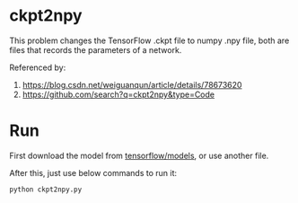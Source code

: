# ckpt2npy
This problem changes the TensorFlow .ckpt file to numpy .npy file, both are files that records the parameters of a network.

Referenced by:
 1. https://blog.csdn.net/weiguanqun/article/details/78673620
 2. https://github.com/search?q=ckpt2npy&type=Code

# Run
First download the model from [tensorflow/models](https://github.com/tensorflow/models/tree/master/research/slim/), or use another file.

After this, just use below commands to run it:
```Python
python ckpt2npy.py
```
